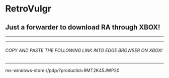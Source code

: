 # RetroVulgr
## Just a forwarder to download RA through XBOX!
----------------------------------------------------------------
----------------------------------------------------------------

###### COPY AND PASTE THE FOLLOWING LINK INTO EDGE BROWSER ON XBOX!
----------------------------------------------------------------
ms-windows-store://pdp/?productid=9MT2K45JWP20
